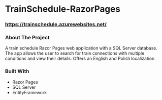 # TrainSchedule-RazorPages

### https://trainschedule.azurewebsites.net/

### About The Project

A train schedule Razor Pages web application with a SQL Server database.\
The app allows the user to search for train connections with multiple conditions and view their details. Offers an English and Polish localization.

### Built With

* Razor Pages
* SQL Server
* EntityFramework
